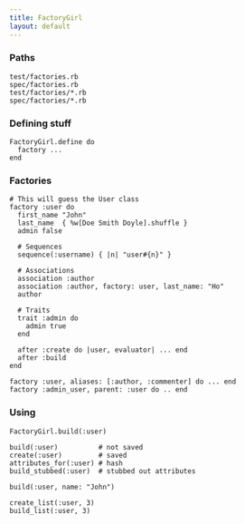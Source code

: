 ```yaml
---
title: FactoryGirl
layout: default
---
```


### Paths

    test/factories.rb
    spec/factories.rb
    test/factories/*.rb
    spec/factories/*.rb

### Defining stuff

    FactoryGirl.define do
      factory ...
    end

### Factories

    # This will guess the User class
    factory :user do
      first_name "John"
      last_name  { %w[Doe Smith Doyle].shuffle }
      admin false

      # Sequences
      sequence(:username) { |n| "user#{n}" }

      # Associations
      association :author
      association :author, factory: user, last_name: "Ho"
      author

      # Traits
      trait :admin do
        admin true
      end

      after :create do |user, evaluator| ... end
      after :build
    end

    factory :user, aliases: [:author, :commenter] do ... end
    factory :admin_user, parent: :user do .. end

### Using

    FactoryGirl.build(:user)

    build(:user)          # not saved
    create(:user)         # saved
    attributes_for(:user) # hash
    build_stubbed(:user)  # stubbed out attributes

    build(:user, name: "John")

    create_list(:user, 3)
    build_list(:user, 3)

